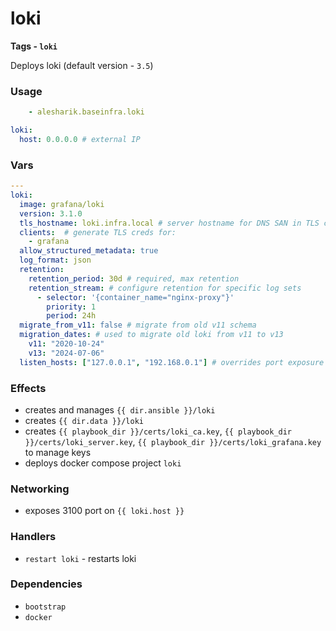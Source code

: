 # loki
__Tags - `loki`__

Deploys loki (default version - `3.5`)

### Usage
```yaml
    - alesharik.baseinfra.loki
```
```yaml
loki:
  host: 0.0.0.0 # external IP
```

### Vars
```yaml
---
loki:
  image: grafana/loki
  version: 3.1.0
  tls_hostname: loki.infra.local # server hostname for DNS SAN in TLS cert
  clients:  # generate TLS creds for:
    - grafana
  allow_structured_metadata: true
  log_format: json
  retention:
    retention_period: 30d # required, max retention
    retention_stream: # configure retention for specific log sets
      - selector: '{container_name="nginx-proxy"}'
        priority: 1
        period: 24h
  migrate_from_v11: false # migrate from old v11 schema
  migration_dates: # used to migrate old loki from v11 to v13
    v11: "2020-10-24"
    v13: "2024-07-06"
  listen_hosts: ["127.0.0.1", "192.168.0.1"] # overrides port exposure in docker. Default is `[loki.host]`. Allows to expose container on multiple networks
```

### Effects
- creates and manages `{{ dir.ansible }}/loki`
- creates `{{ dir.data }}/loki`
- creates `{{ playbook_dir }}/certs/loki_ca.key`, `{{ playbook_dir }}/certs/loki_server.key`, `{{ playbook_dir }}/certs/loki_grafana.key` to manage keys
- deploys docker compose project `loki`

### Networking
- exposes 3100 port on `{{ loki.host }}`

### Handlers
- `restart loki` - restarts loki

### Dependencies
- `bootstrap`
- `docker`